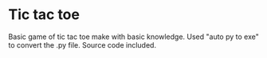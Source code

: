 # Tic tac toe
Basic game of tic tac toe make with basic knowledge.
Used "auto py to exe" to convert the .py file.
Source code included.

